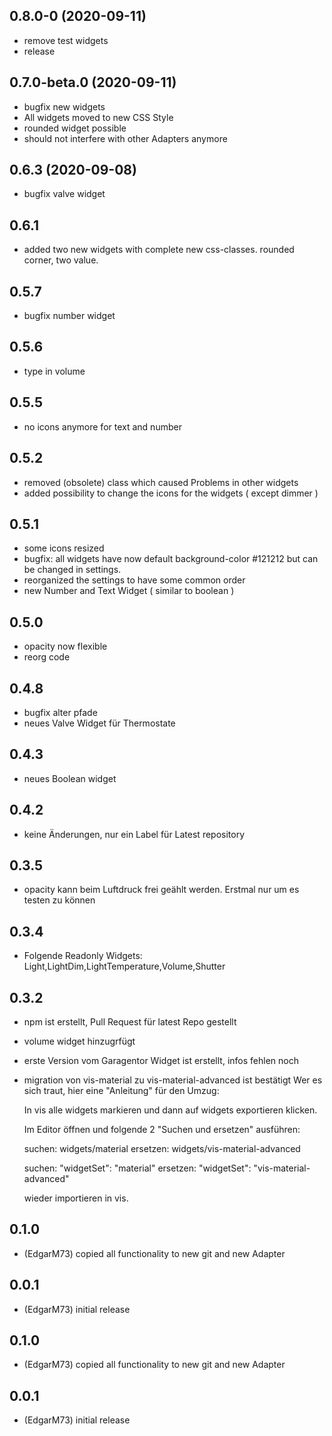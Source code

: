 
## 0.8.0-0 (2020-09-11)
* remove test widgets
* release 

## 0.7.0-beta.0 (2020-09-11)
* bugfix new widgets
* All widgets moved to new CSS Style
* rounded widget possible
* should not interfere with other Adapters anymore
  

## 0.6.3 (2020-09-08)
* bugfix valve widget


## 0.6.1
* added two new widgets with complete new css-classes. rounded corner, two value. 

## 0.5.7
* bugfix number widget

## 0.5.6
* type in volume

## 0.5.5
* no icons anymore for text and number

## 0.5.2
* removed (obsolete) class which caused Problems in other widgets
* added possibility to change the icons for the widgets ( except dimmer )

## 0.5.1
* some icons resized
* bugfix: all widgets have now default background-color #121212 but can be changed in settings.
* reorganized the settings to have some common order
* new Number and Text Widget ( similar to boolean )


## 0.5.0
* opacity now flexible
* reorg code

## 0.4.8
* bugfix alter pfade
* neues Valve Widget für Thermostate

## 0.4.3
* neues Boolean widget

## 0.4.2
* keine Änderungen, nur ein Label für Latest repository

## 0.3.5
* opacity kann beim Luftdruck frei geählt werden. Erstmal nur um es testen zu können

## 0.3.4
* Folgende Readonly Widgets: Light,LightDim,LightTemperature,Volume,Shutter

## 0.3.2
* npm ist erstellt, Pull Request für latest Repo gestellt
* volume widget hinzugrfügt
* erste Version vom Garagentor Widget ist erstellt, infos fehlen noch
* migration von vis-material zu vis-material-advanced ist bestätigt 
    Wer es sich traut, hier eine "Anleitung" für den Umzug:

    In vis alle widgets markieren und dann auf widgets exportieren klicken.

    Im Editor öffnen und folgende 2 "Suchen und ersetzen" ausführen:

    suchen: widgets/material
    ersetzen: widgets/vis-material-advanced

    suchen: "widgetSet": "material"
    ersetzen: "widgetSet": "vis-material-advanced"

    wieder importieren in vis.

## 0.1.0
* (EdgarM73) copied all functionality to new git and new Adapter
## 0.0.1
* (EdgarM73) initial release


## 0.1.0
* (EdgarM73) copied all functionality to new git and new Adapter
## 0.0.1
* (EdgarM73) initial release

